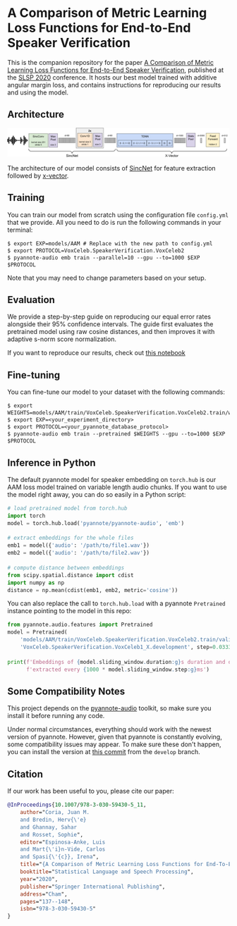 # A Comparison of Metric Learning Loss Functions for End-to-End Speaker Verification

This is the companion repository for the paper [A Comparison of Metric Learning Loss Functions for End-to-End Speaker Verification](https://arxiv.org/abs/2003.14021), published at the [SLSP 2020](https://irdta.eu/slsp2020/) conference. It hosts our best model trained with additive angular margin loss, and contains instructions for reproducing our results and using the model.

## Architecture

![Architecture](images/architecture.png?raw=true "Architecture")

The architecture of our model consists of [SincNet](https://arxiv.org/abs/1808.00158) for feature extraction followed by [x-vector](https://www.danielpovey.com/files/2018_icassp_xvectors.pdf).

## Training

You can train our model from scratch using the configuration file `config.yml` that we provide. All you need to do is run the following commands in your terminal:

```console
$ export EXP=models/AAM # Replace with the new path to config.yml
$ export PROTOCOL=VoxCeleb.SpeakerVerification.VoxCeleb2
$ pyannote-audio emb train --parallel=10 --gpu --to=1000 $EXP $PROTOCOL 
```

Note that you may need to change parameters based on your setup.

## Evaluation

We provide a step-by-step guide on reproducing our equal error rates alongside their 95% confidence intervals. The guide first evaluates the pretrained model using raw cosine distances, and then improves it with adaptive s-norm score normalization.

If you want to reproduce our results, check out [this notebook](https://github.com/juanmc2005/SpeakerEmbeddingLossComparison/blob/master/reproduce.ipynb)

## Fine-tuning

You can fine-tune our model to your dataset with the following commands:

```console
$ export WEIGHTS=models/AAM/train/VoxCeleb.SpeakerVerification.VoxCeleb2.train/weights/0560.pt
$ export EXP=<your_experiment_directory>
$ export PROTOCOL=<your_pyannote_database_protocol>
$ pyannote-audio emb train --pretrained $WEIGHTS --gpu --to=1000 $EXP $PROTOCOL
```

## Inference in Python

The default pyannote model for speaker embedding on `torch.hub` is our AAM loss model trained on variable length audio chunks. If you want to use the model right away, you can do so easily in a Python script:

```python
# load pretrained model from torch.hub
import torch
model = torch.hub.load('pyannote/pyannote-audio', 'emb')

# extract embeddings for the whole files
emb1 = model({'audio': '/path/to/file1.wav'})
emb2 = model({'audio': '/path/to/file2.wav'})

# compute distance between embeddings
from scipy.spatial.distance import cdist
import numpy as np
distance = np.mean(cdist(emb1, emb2, metric='cosine'))
```

You can also replace the call to `torch.hub.load` with a pyannote `Pretrained` instance pointing to the model in this repo:

```python
from pyannote.audio.features import Pretrained
model = Pretrained(
    'models/AAM/train/VoxCeleb.SpeakerVerification.VoxCeleb2.train/validate_equal_error_rate/'
    'VoxCeleb.SpeakerVerification.VoxCeleb1_X.development', step=0.0333)

print(f'Embeddings of {model.sliding_window.duration:g}s duration and of dimension {model.dimension:d}, '
      f'extracted every {1000 * model.sliding_window.step:g}ms')
```

## Some Compatibility Notes

This project depends on the [pyannote-audio](https://github.com/pyannote/pyannote-audio) toolkit, so make sure you install it before running any code.

Under normal circumstances, everything should work with the newest version of pyannote. However, given that pyannote is constantly evolving, some compatibility issues may appear. To make sure these don't happen, you can install the version at [this commit](https://github.com/pyannote/pyannote-audio/commit/562b74e4e2c7c2e97ad8eaabd1c95015c7e41e16) from the `develop` branch.

## Citation

If our work has been useful to you, please cite our paper:

```bibtex
@InProceedings{10.1007/978-3-030-59430-5_11,
	author="Coria, Juan M.
	and Bredin, Herv{\'e}
	and Ghannay, Sahar
	and Rosset, Sophie",
	editor="Espinosa-Anke, Luis
	and Mart{\'i}n-Vide, Carlos
	and Spasi{\'{c}}, Irena",
	title="{A Comparison of Metric Learning Loss Functions for End-To-End Speaker Verification}",
	booktitle="Statistical Language and Speech Processing",
	year="2020",
	publisher="Springer International Publishing",
	address="Cham",
	pages="137--148",
	isbn="978-3-030-59430-5"
}
```
